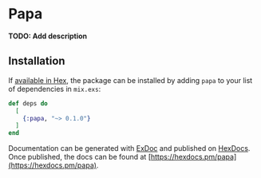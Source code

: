 # Papa

**TODO: Add description**

## Installation

If [available in Hex](https://hex.pm/docs/publish), the package can be installed
by adding `papa` to your list of dependencies in `mix.exs`:

```elixir
def deps do
  [
    {:papa, "~> 0.1.0"}
  ]
end
```

Documentation can be generated with [ExDoc](https://github.com/elixir-lang/ex_doc)
and published on [HexDocs](https://hexdocs.pm). Once published, the docs can
be found at [https://hexdocs.pm/papa](https://hexdocs.pm/papa).

